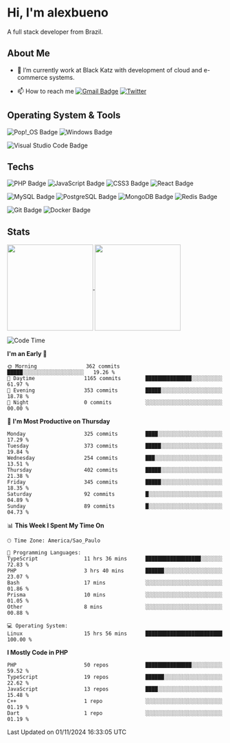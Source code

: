 # Hi, I'm alexbueno

A full stack developer from Brazil.

## About Me

- 🌱 I’m currently work at Black Katz with development of cloud and e-commerce systems.

- 📫 How to reach me [![Gmail Badge](https://img.shields.io/badge/-gmail-c14438?style=for-the-badge&logo=Gmail&logoColor=ffffff)](mailto:alexsandrofbueno@gmail.com) [![Twitter](https://img.shields.io/badge/twitter-1DA1F2.svg?style=for-the-badge&logo=twitter&logoColor=ffffff)](https://twitter.com/Alex_Bueno_7)

## Operating System & Tools

![Pop!_OS Badge](https://img.shields.io/badge/Pop!__OS-48B9C7?logo=popos&logoColor=fff&style=flat)
![Windows Badge](https://img.shields.io/badge/Windows-0078D6?logo=windows&logoColor=fff&style=flat)

![Visual Studio Code Badge](https://img.shields.io/badge/Visual%20Studio%20Code-007ACC?logo=visualstudiocode&logoColor=fff&style=flat)

## Techs

![PHP Badge](https://img.shields.io/badge/PHP-777BB4?logo=php&logoColor=fff&style=flat)
![JavaScript Badge](https://img.shields.io/badge/JavaScript-F7DF1E?logo=javascript&logoColor=000&style=flat)
![CSS3 Badge](https://img.shields.io/badge/CSS3-1572B6?logo=css3&logoColor=fff&style=flat)
![React Badge](https://img.shields.io/badge/React-61DAFB?logo=react&logoColor=000&style=flat)

![MySQL Badge](https://img.shields.io/badge/MySQL-4479A1?logo=mysql&logoColor=fff&style=flat)
![PostgreSQL Badge](https://img.shields.io/badge/PostgreSQL-4169E1?logo=postgresql&logoColor=fff&style=flat)
![MongoDB Badge](https://img.shields.io/badge/MongoDB-47A248?logo=mongodb&logoColor=fff&style=flat)
![Redis Badge](https://img.shields.io/badge/Redis-DC382D?logo=redis&logoColor=fff&style=flat)

![Git Badge](https://img.shields.io/badge/Git-F05032?logo=git&logoColor=fff&style=flat)
![Docker Badge](https://img.shields.io/badge/Docker-2496ED?logo=docker&logoColor=fff&style=flat)


## Stats

<a href="https://github.com/anuraghazra/github-readme-stats">
  <img height=200 align="center" src="https://github-readme-stats.vercel.app/api?username=alexbueno7&theme=dark" />
</a>
<a href="https://github.com/anuraghazra/convoychat">
  <img height=200 align="center" src="https://github-readme-stats.vercel.app/api/top-langs?username=alexbueno7&layout=compact&langs_count=8&card_width=320&theme=dark" />
</a>

<!--START_SECTION:waka-->
![Code Time](http://img.shields.io/badge/Code%20Time-1%2C199%20hrs%2036%20mins-blue)

**I'm an Early 🐤** 

```text
🌞 Morning                362 commits         █████░░░░░░░░░░░░░░░░░░░░   19.26 % 
🌆 Daytime                1165 commits        ███████████████░░░░░░░░░░   61.97 % 
🌃 Evening                353 commits         █████░░░░░░░░░░░░░░░░░░░░   18.78 % 
🌙 Night                  0 commits           ░░░░░░░░░░░░░░░░░░░░░░░░░   00.00 % 
```
📅 **I'm Most Productive on Thursday** 

```text
Monday                   325 commits         ████░░░░░░░░░░░░░░░░░░░░░   17.29 % 
Tuesday                  373 commits         █████░░░░░░░░░░░░░░░░░░░░   19.84 % 
Wednesday                254 commits         ███░░░░░░░░░░░░░░░░░░░░░░   13.51 % 
Thursday                 402 commits         █████░░░░░░░░░░░░░░░░░░░░   21.38 % 
Friday                   345 commits         █████░░░░░░░░░░░░░░░░░░░░   18.35 % 
Saturday                 92 commits          █░░░░░░░░░░░░░░░░░░░░░░░░   04.89 % 
Sunday                   89 commits          █░░░░░░░░░░░░░░░░░░░░░░░░   04.73 % 
```


📊 **This Week I Spent My Time On** 

```text
🕑︎ Time Zone: America/Sao_Paulo

💬 Programming Languages: 
TypeScript               11 hrs 36 mins      ██████████████████░░░░░░░   72.83 % 
PHP                      3 hrs 40 mins       ██████░░░░░░░░░░░░░░░░░░░   23.07 % 
Bash                     17 mins             ░░░░░░░░░░░░░░░░░░░░░░░░░   01.86 % 
Prisma                   10 mins             ░░░░░░░░░░░░░░░░░░░░░░░░░   01.05 % 
Other                    8 mins              ░░░░░░░░░░░░░░░░░░░░░░░░░   00.88 % 

💻 Operating System: 
Linux                    15 hrs 56 mins      █████████████████████████   100.00 % 
```

**I Mostly Code in PHP** 

```text
PHP                      50 repos            ███████████████░░░░░░░░░░   59.52 % 
TypeScript               19 repos            ██████░░░░░░░░░░░░░░░░░░░   22.62 % 
JavaScript               13 repos            ████░░░░░░░░░░░░░░░░░░░░░   15.48 % 
C++                      1 repo              ░░░░░░░░░░░░░░░░░░░░░░░░░   01.19 % 
Dart                     1 repo              ░░░░░░░░░░░░░░░░░░░░░░░░░   01.19 % 
```




 Last Updated on 01/11/2024 16:33:05 UTC
<!--END_SECTION:waka-->
